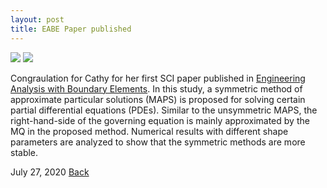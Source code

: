 ```yaml
---
layout: post
title: EABE Paper published
---
```

<img src="https://raw.githubusercontent.com/FiniteTsai/FiniteTsai.github.io/master/images/posts/Chen.png">

<img src="https://raw.githubusercontent.com/FiniteTsai/FiniteTsai.github.io/master/images/posts/Chen2.png">

Congraulation for Cathy for her first SCI paper published in [Engineering Analysis with Boundary Elements](https://www.sciencedirect.com/science/article/pii/S0955799720301843). In this study, a symmetric method of approximate particular solutions (MAPS) is proposed for solving certain partial differential equations (PDEs). Similar to the unsymmetric MAPS, the right-hand-side of the governing equation is mainly approximated by the MQ in the proposed method. Numerical results with different shape parameters are analyzed to show that the symmetric methods are more stable.

July 27, 2020
[Back](https://finitetsai.github.io/)
